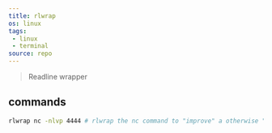 ```yaml
---
title: rlwrap
os: linux
tags:
 - linux
 - terminal
source: repo
---
```


> Readline wrapper

## commands

```bash
rlwrap nc -nlvp 4444 # rlwrap the nc command to "improve" a otherwise "crappy" shell
```